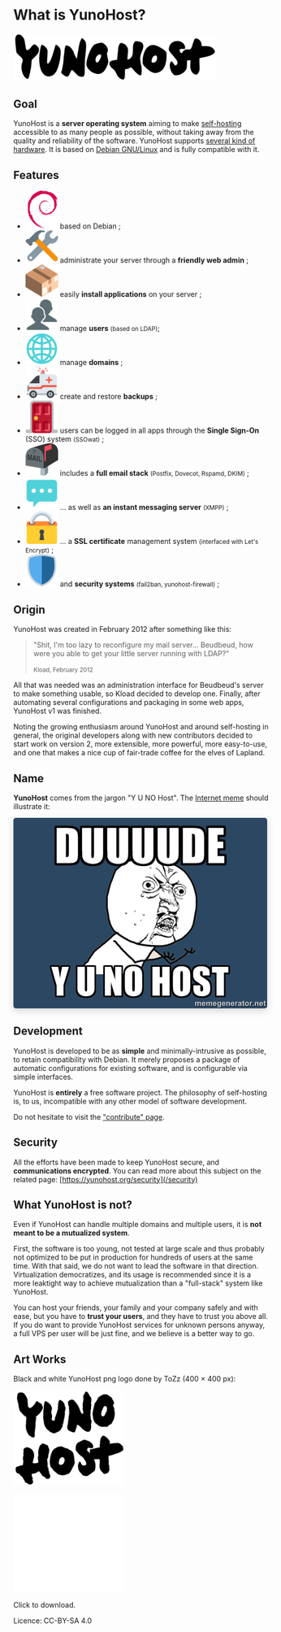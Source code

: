 What is YunoHost?
=================

<img src="/images/YunoHost_logo_vertical.png" width=400>

Goal
----

YunoHost is a **server operating system** aiming to make [self-hosting](selfhosting) accessible to as many people as possible, without taking away from the quality and reliability of the software. YunoHost supports [several kind of hardware](install). It is based on [Debian GNU/Linux](https://debian.org) and is fully compatible with it.

Features
--------

- <img src="/images/icon-debian.png" width=64> based on Debian ;
- <img src="/images/icon-tools.png" width=64> administrate your server through a **friendly web admin** ;
- <img src="/images/icon-package.png" width=64> easily **install applications** on your server ; 
- <img src="/images/icon-users.png" width=64> manage **users** <small>(based on LDAP)</small>;
- <img src="/images/icon-globe.png" width=64> manage **domains** ;
- <img src="/images/icon-medic.png" width=64> create and restore **backups** ;
- <img src="/images/icon-door.png" width=64> users can be logged in all apps through the **Single Sign-On** (SSO) system <small>(SSOwat)</small> ;
- <img src="/images/icon-mail.png" width=64> includes a **full email stack** <small>(Postfix, Dovecot, Rspamd, DKIM)</small> ;
- <img src="/images/icon-messaging.png" width=64> ... as well as **an instant messaging server** <small>(XMPP)</small> ;
- <img src="/images/icon-lock.png" width=64> ... a **SSL certificate** management system <small>(interfaced with Let's Encrypt)</small> ;
- <img src="/images/icon-shield.png" width=64> and **security systems** <small>(fail2ban, yunohost-firewall)</small> ;

Origin
------

YunoHost was created in February 2012 after something like this:

 <blockquote><p>"Shit, I'm too lazy to reconfigure my mail server... Beudbeud, how were you able to get your little server running with LDAP?"</p>
<small>Kload, February 2012</small></blockquote>

All that was needed was an administration interface for Beudbeud's server to make something usable, so Kload decided to develop one. Finally, after automating several configurations and packaging in some web apps, YunoHost v1 was finished.

Noting the growing enthusiasm around YunoHost and around self-hosting in general, the original developers along with new contributors decided to start work on version 2, more extensible, more powerful, more easy-to-use, and one that makes a nice cup of fair-trade coffee for the elves of Lapland.

Name
----

**YunoHost** comes from the jargon "Y U NO Host". The [Internet meme](https://en.wikipedia.org/wiki/Internet_meme) should illustrate it:
<div class="text-center"><img style="border-radius: 5px; box-shadow: 0 5px 15px rgba(0,0,0,0.15);" src="/images/dude_yunohost.jpg"></div>

Development
-----------

YunoHost is developed to be as **simple** and minimally-intrusive as possible, to retain compatibility with Debian. It merely proposes a package of automatic configurations for existing software, and is configurable via simple interfaces.

YunoHost is **entirely** a free software project. The philosophy of self-hosting is, to us, incompatible with any other model of software development.

Do not hesitate to visit the ["contribute" page](/contribute).

Security
--------

All the efforts have been made to keep YunoHost secure, and **communications encrypted**. You can read more about this subject on the related page:
[https://yunohost.org/security](/security)

What YunoHost is not?
---------------------

Even if YunoHost can handle multiple domains and multiple users, it is **not meant to be a mutualized system**.

First, the software is too young, not tested at large scale and thus probably not optimized to be put in production for hundreds of users at the same time. With that said, we do not want to lead the software in that direction. Virtualization democratizes, and its usage is recommended since it is a more leaktight way to achieve mutualization than a "full-stack" system like YunoHost.

You can host your friends, your family and your company safely and with ease, but you have to **trust your users**, and they have to trust you above all. If you do want to provide YunoHost services for unknown persons anyway, a full VPS per user will be just fine, and we believe is a better way to go.

Art Works
---------

Black and white YunoHost png logo done by ToZz (400 × 400 px):

<a href="/images/ynh_logo_black.png"><img src="/images/ynh_logo_black.png" width=220></a>

<a href="/images/ynh_logo_white.png"><img src="/images/ynh_logo_white.png" width=220></a>

Click to download.

Licence: CC-BY-SA 4.0
